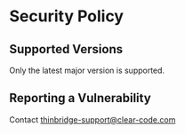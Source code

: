 # Security Policy

## Supported Versions

Only the latest major version is supported.

## Reporting a Vulnerability

Contact thinbridge-support@clear-code.com
